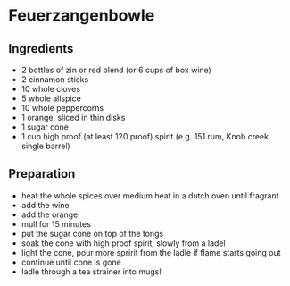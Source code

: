 # Feuerzangenbowle
## Ingredients
* 2 bottles of zin or red blend (or 6 cups of box wine)
* 2 cinnamon sticks
* 10 whole cloves
* 5 whole allspice
* 10 whole peppercorns
* 1 orange, sliced in thin disks
* 1 sugar cone
* 1 cup high proof (at least 120 proof) spirit (e.g. 151 rum, Knob creek single barrel)
## Preparation
* heat the whole spices over medium heat in a dutch oven until fragrant
* add the wine
* add the orange
* mull for 15 minutes
* put the sugar cone on top of the tongs
* soak the cone with high proof spirit, slowly from a ladel
* light the cone, pour more spririt from the ladle if flame starts going out
* continue until cone is gone
* ladle through a tea strainer into mugs!
